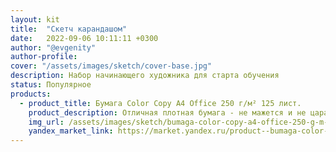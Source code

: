 ```yaml
---
layout: kit
title:  "Скетч карандашом"
date:   2022-09-06 10:11:11 +0300
author: "@evgenity"
author-profile: 
cover: "/assets/images/sketch/cover-base.jpg"
description: Набор начинающего художника для старта обучения
status: Популярное
products:
  - product_title: Бумага Color Copy A4 Office 250 г/м² 125 лист.
    product_description: Отличная плотная бумага - не мажется и не царапается
    img_url: /assets/images/sketch/bumaga-color-copy-a4-office-250-g-m-125-list.webp
    yandex_market_link: https://market.yandex.ru/product--bumaga-color-copy-a4-office-250-g-m-125-list/672725063?cpa=1
---
```

